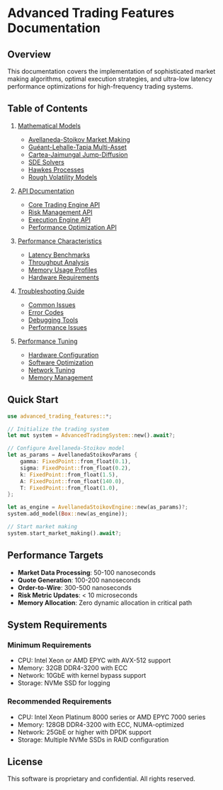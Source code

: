 # Advanced Trading Features Documentation

## Overview

This documentation covers the implementation of sophisticated market making algorithms, optimal execution strategies, and ultra-low latency performance optimizations for high-frequency trading systems.

## Table of Contents

1. [Mathematical Models](mathematical-models/README.md)
   - [Avellaneda-Stoikov Market Making](mathematical-models/avellaneda-stoikov.md)
   - [Guéant-Lehalle-Tapia Multi-Asset](mathematical-models/gueant-lehalle-tapia.md)
   - [Cartea-Jaimungal Jump-Diffusion](mathematical-models/cartea-jaimungal.md)
   - [SDE Solvers](mathematical-models/sde-solvers.md)
   - [Hawkes Processes](mathematical-models/hawkes-processes.md)
   - [Rough Volatility Models](mathematical-models/rough-volatility.md)

2. [API Documentation](api/README.md)
   - [Core Trading Engine API](api/trading-engine.md)
   - [Risk Management API](api/risk-management.md)
   - [Execution Engine API](api/execution-engine.md)
   - [Performance Optimization API](api/performance.md)

3. [Performance Characteristics](performance/README.md)
   - [Latency Benchmarks](performance/latency-benchmarks.md)
   - [Throughput Analysis](performance/throughput-analysis.md)
   - [Memory Usage Profiles](performance/memory-profiles.md)
   - [Hardware Requirements](performance/hardware-requirements.md)

4. [Troubleshooting Guide](troubleshooting/README.md)
   - [Common Issues](troubleshooting/common-issues.md)
   - [Error Codes](troubleshooting/error-codes.md)
   - [Debugging Tools](troubleshooting/debugging-tools.md)
   - [Performance Issues](troubleshooting/performance-issues.md)

5. [Performance Tuning](tuning/README.md)
   - [Hardware Configuration](tuning/hardware-config.md)
   - [Software Optimization](tuning/software-optimization.md)
   - [Network Tuning](tuning/network-tuning.md)
   - [Memory Management](tuning/memory-management.md)

## Quick Start

```rust
use advanced_trading_features::*;

// Initialize the trading system
let mut system = AdvancedTradingSystem::new().await?;

// Configure Avellaneda-Stoikov model
let as_params = AvellanedaStoikovParams {
    gamma: FixedPoint::from_float(0.1),
    sigma: FixedPoint::from_float(0.2),
    k: FixedPoint::from_float(1.5),
    A: FixedPoint::from_float(140.0),
    T: FixedPoint::from_float(1.0),
};

let as_engine = AvellanedaStoikovEngine::new(as_params)?;
system.add_model(Box::new(as_engine));

// Start market making
system.start_market_making().await?;
```

## Performance Targets

- **Market Data Processing**: 50-100 nanoseconds
- **Quote Generation**: 100-200 nanoseconds  
- **Order-to-Wire**: 300-500 nanoseconds
- **Risk Metric Updates**: < 10 microseconds
- **Memory Allocation**: Zero dynamic allocation in critical path

## System Requirements

### Minimum Requirements
- CPU: Intel Xeon or AMD EPYC with AVX-512 support
- Memory: 32GB DDR4-3200 with ECC
- Network: 10GbE with kernel bypass support
- Storage: NVMe SSD for logging

### Recommended Requirements
- CPU: Intel Xeon Platinum 8000 series or AMD EPYC 7000 series
- Memory: 128GB DDR4-3200 with ECC, NUMA-optimized
- Network: 25GbE or higher with DPDK support
- Storage: Multiple NVMe SSDs in RAID configuration

## License

This software is proprietary and confidential. All rights reserved.